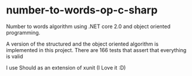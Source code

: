 # number-to-words-op-c-sharp
Number to words algorithm using .NET core 2.0 and object oriented programming.

A version of the structured and the object oriented algorithm is implemented in this project. There are 166 tests that assert that everything is valid

I use Should as an extension of xunit (I Love it :D)
